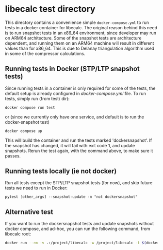 
# libecalc test directory

This directory contains a convenience simple `docker-compose.yml` to run tests in a docker
container for libecalc. The original reason behind this need is to run snapshot tests in an x86_64 environment,
since developer may run on ARM64 architecture. Some of the snapshot tests are architecture dependent, and 
running them on an ARM64 machine will result in different values than for x86_64. This is due to Delanay 
triangulation algorithm used in some of the compressor calculations.

## Running tests in Docker (STP/LTP snapshot tests)

Since running tests in a container is only required for some of the tests, the default setup is already
configured in *docker-compose.yml* file. To run tests, simply run (from test/ dir):

```bash
docker compose run test
```

or (since we currently only have one service, and default is to run the docker-snapshot test)

```bash
docker compose up
```

This will build the container and run the tests marked 'dockersnapshot'. If the snapshot has changed, it will fail with exit code 1, and
update snapshots. Rerun the test again, with the command above, to make sure it passes.

## Running tests locally (ie not docker)

Run all tests except the STP/LTP snapshot tests (for now), and skip future tests we need to run in Docker:

```
pytest [other_args] --snapshot-update -m "not dockersnapshot"
```

## Alternative test

If you want to run the dockersnapshot tests and update snapshots without docker compose, and ad-hoc, you can run the following command, from libecalc root:

```bash
docker run --rm -v .:/project/libecalc -w /project/libecalc -t $(docker build -q . -f Dockerfile --target build) poetry run pytest -m dockersnapshot --snapshot-update
```
